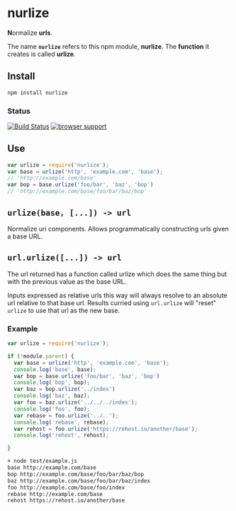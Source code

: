 
# nurlize

**N**ormalize **urls**.

The name **`nurlize`** refers to this npm module, **nurlize**.
The **function** it creates is called **urlize**.

## Install
```bash
npm install nurlize
```
### Status
[![Build
Status](https://travis-ci.org/bewest/nurlize.png?branch=master)](https://travis-ci.org/bewest/nurlize)
[![browser support](https://ci.testling.com/bewest/nurlize.png)](http://ci.testling.com/bewest/nurlize)

## Use
```javascript
var urlize = require('nurlize');
var base = urlize('http', 'example.com', 'base');
// 'http://example.com/base'
var bop = base.urlize('foo/bar', 'baz', 'bop')
// 'http://example.com/base/foo/bar/baz/bop'
```

## `urlize(base, [...]) -> url`

Normalize uri components.  Allows programmatically constructing urls given a
base URL.

## `url.urlize([...]) -> url`
The url returned has a function called urlize which does the same thing but
with the previous value as the base URL.

Inputs expressed as relative urls this way will always resolve to an absolute
url relative to that base url.  Results curried using `url.urlize` will
"reset" `urlize` to use that url as the new base.

### Example
```javascript
var urlize = require('nurlize');

if (!module.parent) {
  var base = urlize('http', 'example.com', 'base');
  console.log('base', base);
  var bop = base.urlize('foo/bar', 'baz', 'bop')
  console.log('bop', bop);
  var baz = bop.urlize('../index')
  console.log('baz', baz);
  var foo = baz.urlize('../../../index');
  console.log('foo', foo);
  var rebase = foo.urlize('../..');
  console.log('rebase', rebase);
  var rehost = foo.urlize('https://rehost.io/another/base');
  console.log('rehost', rehost);

}

```

```bash
+ node test/example.js
base http://example.com/base
bop http://example.com/base/foo/bar/baz/bop
baz http://example.com/base/foo/bar/baz/index
foo http://example.com/base/foo/index
rebase http://example.com/base
rehost https://rehost.io/another/base
```
